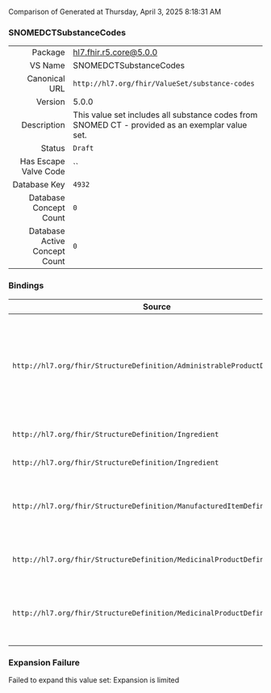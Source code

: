 Comparison of 
Generated at Thursday, April 3, 2025 8:18:31 AM

### SNOMEDCTSubstanceCodes

|      |     |
| ---: | --- |
| Package | hl7.fhir.r5.core@5.0.0 |
| VS Name | SNOMEDCTSubstanceCodes |
| Canonical URL | `http://hl7.org/fhir/ValueSet/substance-codes` |
| Version | 5.0.0 |
| Description | This value set includes all substance codes from SNOMED CT - provided as an exemplar value set. |
| Status | `Draft` |
| Has Escape Valve Code | `` |
| Database Key | `4932` |
| Database Concept Count | `0` |
| Database Active Concept Count | `0` |
### Bindings

| Source | Element | Binding | Strength | Element Short |
| ------ | ------- | ------- | -------- | ------------- |
| `http://hl7.org/fhir/StructureDefinition/AdministrableProductDefinition` | `AdministrableProductDefinition.ingredient` | `http://hl7.org/fhir/ValueSet/substance-codes` | `Example` | The ingredients of this administrable medicinal product. This is only needed if the ingredients are not specified either using ManufacturedItemDefiniton, or using by incoming references from the Ingredient resource |
| `http://hl7.org/fhir/StructureDefinition/Ingredient` | `Ingredient.substance.code` | `http://hl7.org/fhir/ValueSet/substance-codes` | `Example` | A code or full resource that represents the ingredient substance |
| `http://hl7.org/fhir/StructureDefinition/Ingredient` | `Ingredient.substance.strength.referenceStrength.substance` | `http://hl7.org/fhir/ValueSet/substance-codes` | `Example` | Relevant reference substance |
| `http://hl7.org/fhir/StructureDefinition/ManufacturedItemDefinition` | `ManufacturedItemDefinition.ingredient` | `http://hl7.org/fhir/ValueSet/substance-codes` | `Example` | The ingredients of this manufactured item. Only needed if these are not specified by incoming references from the Ingredient resource |
| `http://hl7.org/fhir/StructureDefinition/MedicinalProductDefinition` | `MedicinalProductDefinition.ingredient` | `http://hl7.org/fhir/ValueSet/substance-codes` | `Example` | The ingredients of this medicinal product - when not detailed in other resources |
| `http://hl7.org/fhir/StructureDefinition/MedicinalProductDefinition` | `MedicinalProductDefinition.impurity` | `http://hl7.org/fhir/ValueSet/substance-codes` | `Example` | Any component of the drug product which is not the chemical entity defined as the drug substance, or an excipient in the drug product |

### Expansion Failure

Failed to expand this value set: Expansion is limited
